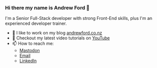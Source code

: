 ### Hi there my name is Andrew Ford 👋

I'm a Senior Full-Stack developer with strong Front-End skills, plus I'm an experienced developer trainer.

- 🔭 I like to work on my blog [andrewford.co.nz](https://andrewford.co.nz)
- 🎥 Checkout my latest video tutorials on [YouTube](https://www.youtube.com/@CodeWithAndrewFord)
- 📫 How to reach me: 
    - <a href="https://mastodon.nz/@andrewford" rel="me">Mastodon</a> 
    - <a href="mailto:me@andrewford.co.nz">Email</a>
    - <a href="https://www.linkedin.com/in/andrewjamesford/">LinkedIn</a>


